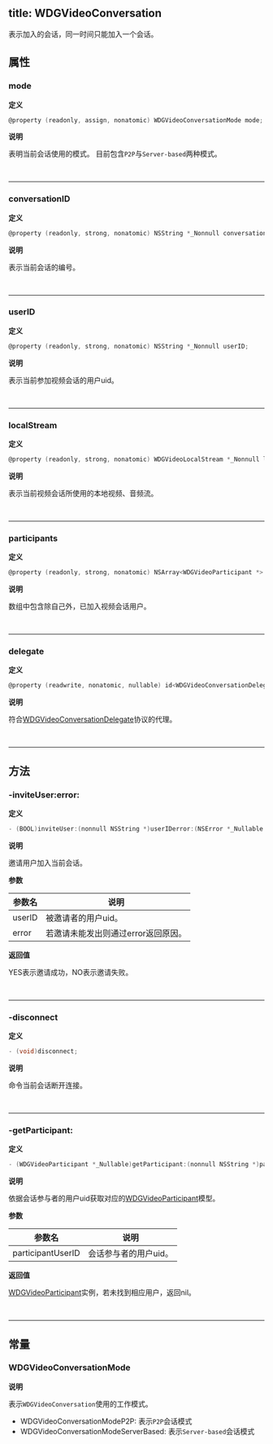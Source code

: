 title: WDGVideoConversation
---

表示加入的会话，同一时间只能加入一个会话。

## 属性

### mode

**定义**

```objectivec
@property (readonly, assign, nonatomic) WDGVideoConversationMode mode;
```

**说明**

表明当前会话使用的模式。
目前包含`P2P`与`Server-based`两种模式。

</br>

---

### conversationID

**定义**

```objectivec
@property (readonly, strong, nonatomic) NSString *_Nonnull conversationID;
```

**说明**

表示当前会话的编号。

</br>

---

### userID

**定义**

```objectivec
@property (readonly, strong, nonatomic) NSString *_Nonnull userID;
```

**说明**

表示当前参加视频会话的用户uid。

</br>

---

### localStream

**定义**

```objectivec
@property (readonly, strong, nonatomic) WDGVideoLocalStream *_Nonnull localStream;
```

**说明**

表示当前视频会话所使用的本地视频、音频流。

</br>

---

### participants

**定义**

```objectivec
@property (readonly, strong, nonatomic) NSArray<WDGVideoParticipant *> *_Nonnull participants;
```

**说明**

数组中包含除自己外，已加入视频会话用户。

</br>

---

### delegate

**定义**

```objectivec
@property (readwrite, nonatomic, nullable) id<WDGVideoConversationDelegate>delegate;
```

**说明**

符合[WDGVideoConversationDelegate](../Protocols/WDGVideoConversationDelegate.html)协议的代理。

</br>

---

## 方法

### -inviteUser:error:

**定义**

```objectivec
- (BOOL)inviteUser:(nonnull NSString *)userIDerror:(NSError *_Nullable *_Nullable)error;
```

**说明**

邀请用户加入当前会话。

**参数**

 参数名 | 说明 
---|---
userID|被邀请者的用户uid。
error|若邀请未能发出则通过error返回原因。

**返回值**

YES表示邀请成功，NO表示邀请失败。

</br>

---

### -disconnect

**定义**

```objectivec
- (void)disconnect;
```

**说明**

命令当前会话断开连接。

</br>

---

### -getParticipant:

**定义**

```objectivec
- (WDGVideoParticipant *_Nullable)getParticipant:(nonnull NSString *)participantUserID;
```

**说明**

依据会话参与者的用户uid获取对应的[WDGVideoParticipant](../Classes/WDGVideoParticipant.html)模型。

**参数**

 参数名 | 说明 
---|---
participantUserID|会话参与者的用户uid。

**返回值**

[WDGVideoParticipant](../Classes/WDGVideoParticipant.html)实例，若未找到相应用户，返回nil。

</br>

---

## 常量

### WDGVideoConversationMode

**说明**

表示`WDGVideoConversation`使用的工作模式。

- WDGVideoConversationModeP2P:         表示`P2P`会话模式
- WDGVideoConversationModeServerBased: 表示`Server-based`会话模式
